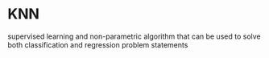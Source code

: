 # KNN
supervised learning and non-parametric algorithm that can be used to solve both classification and regression problem statements
